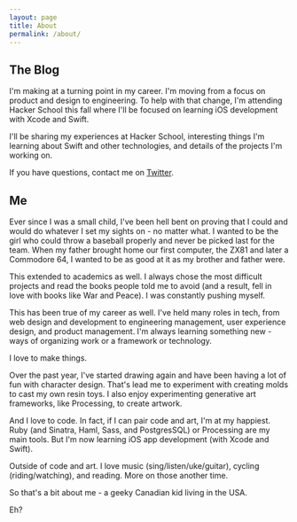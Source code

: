 ```yaml
---
layout: page
title: About
permalink: /about/
---
```


The Blog
--------

I'm making at a turning point in my career. I'm moving from a focus on product
and design to engineering. To help with that change, I'm attending Hacker
School this fall where I'll be focused on learning iOS development with Xcode
and Swift.

I'll be sharing my experiences at Hacker School, interesting things I'm learning
about Swift and other technologies, and details of the projects I'm working on.

If you have questions, contact me
on [Twitter](https://twitter.com/ursooperduper).


Me
--------

Ever since I was a small child, I've been hell bent on proving that I could
and would do whatever I set my sights on - no matter what. I wanted to be the
girl who could throw a baseball properly and never be picked last for the team.
When my father brought home our first computer, the ZX81 and later a Commodore
64, I wanted to be as good at it as my brother and father were.

This extended to academics as well. I always chose the most difficult
projects and read the books people told me to avoid (and a result, fell in love
with books like War and Peace). I was constantly pushing myself.

This has been true of my career as well. I've held many roles in tech, from web
design and development to engineering management, user experience
design, and product management. I'm always learning something new -
ways of organizing work or a framework or technology.

I love to make things.

Over the past year, I've started drawing again and have been having a lot of
fun with character design. That's lead me to experiment with creating molds to
cast my own resin toys. I also enjoy experimenting generative art frameworks, like
Processing, to create artwork.

And I love to code. In fact, if I can pair code and art, I'm at my happiest.
Ruby (and Sinatra, Haml, Sass, and PostgresSQL) or Processing are my main tools.
But I'm now learning iOS app development (with Xcode and Swift).

Outside of code and art. I love music (sing/listen/uke/guitar), cycling
(riding/watching), and reading. More on those another time.

So that's a bit about me - a geeky Canadian kid living in the USA.  

Eh?
